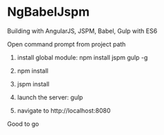 # NgBabelJspm
Building with AngularJS, JSPM, Babel, Gulp with ES6

Open command prompt from project path
1. install global module: npm install jspm gulp -g

2. npm install

3. jspm install

4. launch the server: gulp

5. navigate to http://localhost:8080

Good to go
